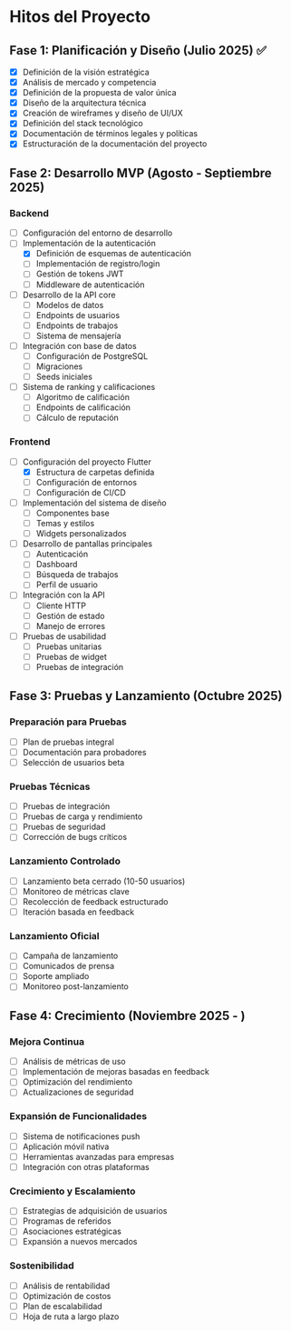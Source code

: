 # Hitos del Proyecto

## Fase 1: Planificación y Diseño (Julio 2025) ✅

- [x] Definición de la visión estratégica
- [x] Análisis de mercado y competencia
- [x] Definición de la propuesta de valor única
- [x] Diseño de la arquitectura técnica
- [x] Creación de wireframes y diseño de UI/UX
- [x] Definición del stack tecnológico
- [x] Documentación de términos legales y políticas
- [x] Estructuración de la documentación del proyecto

## Fase 2: Desarrollo MVP (Agosto - Septiembre 2025)

### Backend

- [ ] Configuración del entorno de desarrollo
- [ ] Implementación de la autenticación
  - [x] Definición de esquemas de autenticación
  - [ ] Implementación de registro/login
  - [ ] Gestión de tokens JWT
  - [ ] Middleware de autenticación
- [ ] Desarrollo de la API core
  - [ ] Modelos de datos
  - [ ] Endpoints de usuarios
  - [ ] Endpoints de trabajos
  - [ ] Sistema de mensajería
- [ ] Integración con base de datos
  - [ ] Configuración de PostgreSQL
  - [ ] Migraciones
  - [ ] Seeds iniciales
- [ ] Sistema de ranking y calificaciones
  - [ ] Algoritmo de calificación
  - [ ] Endpoints de calificación
  - [ ] Cálculo de reputación

### Frontend

- [ ] Configuración del proyecto Flutter
  - [x] Estructura de carpetas definida
  - [ ] Configuración de entornos
  - [ ] Configuración de CI/CD
- [ ] Implementación del sistema de diseño
  - [ ] Componentes base
  - [ ] Temas y estilos
  - [ ] Widgets personalizados
- [ ] Desarrollo de pantallas principales
  - [ ] Autenticación
  - [ ] Dashboard
  - [ ] Búsqueda de trabajos
  - [ ] Perfil de usuario
- [ ] Integración con la API
  - [ ] Cliente HTTP
  - [ ] Gestión de estado
  - [ ] Manejo de errores
- [ ] Pruebas de usabilidad
  - [ ] Pruebas unitarias
  - [ ] Pruebas de widget
  - [ ] Pruebas de integración

## Fase 3: Pruebas y Lanzamiento (Octubre 2025)

### Preparación para Pruebas

- [ ] Plan de pruebas integral
- [ ] Documentación para probadores
- [ ] Selección de usuarios beta

### Pruebas Técnicas

- [ ] Pruebas de integración
- [ ] Pruebas de carga y rendimiento
- [ ] Pruebas de seguridad
- [ ] Corrección de bugs críticos

### Lanzamiento Controlado

- [ ] Lanzamiento beta cerrado (10-50 usuarios)
- [ ] Monitoreo de métricas clave
- [ ] Recolección de feedback estructurado
- [ ] Iteración basada en feedback

### Lanzamiento Oficial

- [ ] Campaña de lanzamiento
- [ ] Comunicados de prensa
- [ ] Soporte ampliado
- [ ] Monitoreo post-lanzamiento

## Fase 4: Crecimiento (Noviembre 2025 - )

### Mejora Continua

- [ ] Análisis de métricas de uso
- [ ] Implementación de mejoras basadas en feedback
- [ ] Optimización del rendimiento
- [ ] Actualizaciones de seguridad

### Expansión de Funcionalidades

- [ ] Sistema de notificaciones push
- [ ] Aplicación móvil nativa
- [ ] Herramientas avanzadas para empresas
- [ ] Integración con otras plataformas

### Crecimiento y Escalamiento

- [ ] Estrategias de adquisición de usuarios
- [ ] Programas de referidos
- [ ] Asociaciones estratégicas
- [ ] Expansión a nuevos mercados

### Sostenibilidad

- [ ] Análisis de rentabilidad
- [ ] Optimización de costos
- [ ] Plan de escalabilidad
- [ ] Hoja de ruta a largo plazo
